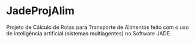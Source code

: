 # JadeProjAlim
Projeto de Cálculo de Rotas para Transporte de Alimentos feito com o uso de inteligência artificial (sistemas multiagentes) no Software JADE.
